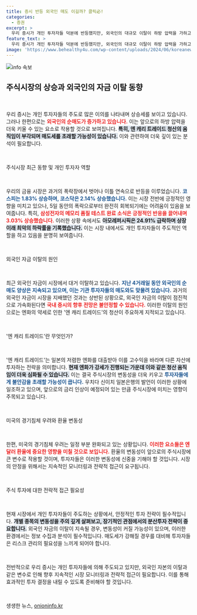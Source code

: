 ```yaml
---
title: 증시 반등 외국인 매도 이길까? 클릭必!
categories:
  - 증권
excerpt: >
  우리 증시가 개인 투자자들 덕분에 반등했지만, 외국인의 대규모 이탈이 하방 압력을 가하고 있습니다. 엔 캐리 트레이드 청산이 위협으로 떠오르면서 시장이 흔들릴 가능성이 큽니다.
feature_text: >
  우리 증시가 개인 투자자들 덕분에 반등했지만, 외국인의 대규모 이탈이 하방 압력을 가하고 있습니다. 엔 캐리 트레이드 청산이 위협으로 떠오르면서 시장이 흔들릴 가능성이 큽니다.
image: 'https://www.behealthy4u.com/wp-content/uploads/2024/06/koreanews.jpg'
---
```


<p><img src="https://www.behealthy4u.com/wp-content/uploads/2024/06/koreanews.jpg" alt="info 속보" /></p>

<h2 data-ke-size="size26">주식시장의 상승과 외국인의 자금 이탈 동향</h2>

<p data-ke-size="size16">&nbsp;</p>

<p>우리 증시는 개인 투자자들의 주도로 많은 이의를 나타내며 상승세를 보이고 있습니다. 그러나 한편으로는 <b><span style="color: #ee2323;">외국인의 순매도가 증가하고 있습니다.</span></b> 이는 앞으로의 하방 압력을 더욱 키울 수 있는 요소로 작용할 것으로 보여집니다. <b><span style="background-color: #21538527;">특히, 엔 캐리 트레이드 청산의 움직임이 부각되며 매도세를 초래할 가능성이 있습니다.</span></b> 이와 관련하여 더욱 깊이 있는 분석이 필요합니다.</p>

<p data-ke-size="size16">&nbsp;</p>

<p>주식시장 최근 동향 및 개인 투자자 역할</p>

<p data-ke-size="size16">&nbsp;</p>

<p>우리의 금융 시장은 과거의 폭락장에서 벗어나 이틀 연속으로 반등을 이루었습니다. <b><span style="color: #1a5490;">코스피는 1.83% 상승하며, 코스닥은 2.14% 상승했습니다.</span></b> 이는 시장 전반에 긍정적인 영향을 미치고 있으나, 5일 동안의 폭락으로부터 완전히 회복되기에는 어려움이 있음을 보여줍니다. 특히, <b><span style="color: #ee2323;">삼성전자의 메모리 품질 테스트 완료 소식은 긍정적인 반응을 끌어내며 3.03% 상승했습니다.</span></b> 이러한 상황 속에서도 <b><span style="background-color: #21538527;">아모레퍼시픽은 24.91% 급락하며 상장 이래 최악의 하락률을 기록했습니다.</span></b> 이는 시장 내에서도 개인 투자자들이 주도적인 역할을 하고 있음을 분명히 보여줍니다.</p>

<p data-ke-size="size16">&nbsp;</p>

<p>외국인 자금 이탈의 원인</p>

<p data-ke-size="size16">&nbsp;</p>

<p>최근 외국인 자금이 시장에서 대거 이탈하고 있습니다. <b><span style="color: #1a5490;">지난 4거래일 동안 외국인의 순매도 양상은 지속되고 있으며, 이는 기관 투자자들의 매도와도 맞물려 있습니다.</span></b> 과거의 외국인 자금이 시장을 지배했던 것과는 상반된 상황으로, 외국인 자금의 이탈이 점진적으로 가속화된다면 <b><span style="color: #ee2323;">국내 증시의 향후 전망은 불안정할 수 있습니다.</span></b> 이러한 이탈의 원인으로는 엔화의 약세로 인한 '엔 캐리 트레이드'의 청산이 주요하게 지적되고 있습니다.</p>

<p data-ke-size="size16">&nbsp;</p>

<p>'엔 캐리 트레이드'란 무엇인가?</p>

<p data-ke-size="size16">&nbsp;</p>

<p>'엔 캐리 트레이드'는 일본의 저렴한 엔화를 대출받아 이를 고수익을 바라며 다른 자산에 투자하는 전략을 의미합니다. <b><span style="background-color: #21538527;">현재 엔화가 강세가 진행되는 가운데 이와 같은 청산 움직임이 더욱 심화될 수 있습니다.</span></b> 이는 결국 주식시장의 변동성을 더욱 키우고 <b><span style="color: #1a5490;">투자자들에게 불안감을 초래할 가능성이 큽니다.</span></b> 우치다 신이치 일본은행의 발언이 이러한 상황에 일조하고 있으며, 앞으로의 금리 인상이 예정되어 있는 만큼 주식시장에 미치는 영향이 주목되고 있습니다.</p>

<p data-ke-size="size16">&nbsp;</p>

<p>미국의 경기침체 우려와 환율 변동성</p>

<p data-ke-size="size16">&nbsp;</p>

<p>한편, 미국의 경기침체 우려는 일정 부분 완화되고 있는 상황입니다. <b><span style="color: #ee2323;">이러한 요소들은 엔달러 환율에 중요한 영향을 미칠 것으로 보입니다.</span></b> 환율의 변동성이 앞으로의 주식시장에 큰 변수로 작용할 것이며, 투자자들은 이러한 변동성에 신중을 기해야 할 것입니다. 시장의 안정을 위해서는 지속적인 모니터링과 전략적 접근이 요구됩니다.</p>

<p data-ke-size="size16">&nbsp;</p>

<p>주식 투자에 대한 전략적 접근 필요성</p>

<p data-ke-size="size16">&nbsp;</p>

<p>현재 시장에서 개인 투자자들이 주도하는 상황에서, 안정적인 투자 전략이 필수적입니다. <b><span style="background-color: #21538527;">개별 종목의 변동성을 주의 깊게 살펴보고, 장기적인 관점에서의 분산투자 전략이 중요합니다.</span></b> 외국인 자금의 이탈이 지속될 경우, 변동성이 커질 가능성이 있으며, 이러한 환경에서는 정보 수집과 분석이 필수적입니다. 매도세가 강해질 경우를 대비해 투자자들은 리스크 관리의 필요성을 느끼게 되어야 합니다.</p>

<p data-ke-size="size16">&nbsp;</p>

<p>전반적으로 우리 증시는 개인 투자자들에 의해 주도되고 있지만, 외국인 자본의 이탈과 같은 변수로 인해 향후 지속적인 시장 모니터링과 전략적 접근이 필요합니다. 이를 통해 효과적인 투자 결정을 내릴 수 있도록 준비해야 할 것입니다. </p>

<p data-ke-size="size16">&nbsp;</p>
생생한 뉴스, <a href="https://onioninfo.kr" rel="dofollow">onioninfo.kr</a>


